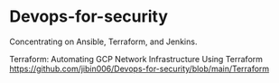 # Devops-for-security
Concentrating on Ansible, Terraform, and Jenkins.


Terraform:
Automating GCP Network Infrastructure Using Terraform
https://github.com/jibin006/Devops-for-security/blob/main/Terraform
